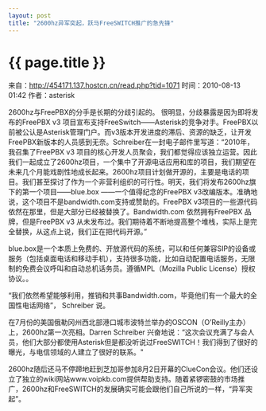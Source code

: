 ```yaml
---
layout: post
title: "2600hz异军突起，跃马FreeSWITCH推广的急先锋"
---
```


# {{ page.title }}

来自：http://454171.137.hostcn.cn/read.php?tid=1071
时间：2010-08-13 01:42 作者：asterisk

2600hz与FreePBX的分手是长期的分歧引起的。 
很明显，分歧暴露是因为即将发布的FreePBX v3 项目宣布支持FreeSwitch——Asterisk的竞争对手。FreePBX以前被公认是Asterisk管理门户。而v3版本开发进度的滞后、资源的缺乏，让开发 FreePBX新版本的人员感到无奈。Schreiber在一封电子邮件里写道：“2010年，我召集了FreePBX v3 项目的核心开发人员聚会，我们都觉得应该独立运营。因此我们一起成立了2600hz项目，一个集中了开源电话应用和库的项目，我们期望在未来几个月能戏剧性地成长起来。2600hz项目计划做开源的，主要是电话的项目。我们甚至探讨了作为一个非营利组织的可行性。明天，我们将发布2600hz旗下的第一个项目——blue.box ——一个值得纪念的FreePBX v3改编版本。准确地说，这个项目不是bandwidth.com支持或赞助的。FreePBX v3项目的一些源代码依然在那里，但是大部分已经被替换了。Bandwidth.com 依然拥有FreePBX 品牌，但是FreePBX v3 从未发布过。我们期待着不断地提高整个堆栈，实际上是完全替换，从这点上说，我们正在把代码开源。” 

blue.box是一个本质上免费的、开放源代码的系统，可以和任何兼容SIP的设备或服务（包括桌面电话和移动手机），支持很多功能，比如自动配置电话服务，无限制的免费会议呼叫和自动总机话务员。遵循MPL（Mozilla Public License）授权协议。。 

 “我们依然希望能够利用，推销和共事Bandwidth.com，毕竟他们有一个最大的全国性电话网络”， Schreiber 说。 

在7月份的美国俄勒冈州西北部港口城市波特兰举办的OSCON（O’Reilly主办）上，2600hz第一次亮相。Darren Schreiber 兴奋地说：“这次会议充满了与会人员，他们大部分都使用Asterisk但是都没听说过FreeSWITCH！我们得到了很好的曝光，与电信领域的人建立了很好的联系。" 

2600hz随后还马不停蹄地赶到芝加哥参加8月2日开幕的ClueCon会议。他们还设立了独立的wiki网站www.voipkb.com提供帮助支持。随着紧锣密鼓的市场推广，2600hz和FreeSWITCH的发展确实可能会跟他们自己所说的一样，“异军突起”。
